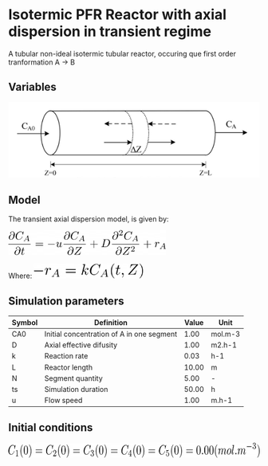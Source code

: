 # Isotermic PFR Reactor with axial dispersion in transient regime

A tubular non-ideal isotermic tubular reactor, occuring que first order tranformation A -> B

## Variables


![title](img/PFR.png)

## Model
The transient axial dispersion model, is given by:

<img src="img/eq_1.png" height="50" />

Where:
<img src="img/eq_2.png" height="30" />

## Simulation parameters
| Symbol | Definition                                | Value | Unit    |
|--------|-------------------------------------------|-------|---------|
| CA0    | Initial concentration of A in one segment | 1.00  | mol.m-3 |
| D      | Axial effective difusity                  | 1.00  | m2.h-1  |
| k      | Reaction rate                             | 0.03  | h-1     |
| L      | Reactor length                            | 10.00 | m       |
| N      | Segment quantity                          | 5.00  | -       |
| ts     | Simulation duration                       | 50.00 | h       |
| u      | Flow speed                                | 1.00  | m.h-1   |

## Initial conditions
<img src="img/initial condition.png" height="30" />